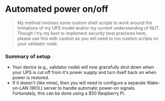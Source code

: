# Automated power on/off

> My method involves some custom shell scripts to work around the limitations of my UPS model and/or my current understanding of NUT. Though I try my best to implement security best practices here, please use this with caution as you will need to run custom scripts on your validator node.

### Summary of setup

* Your device (e.g., validator node) will now gracefully shut down when your UPS is cut off from it's power supply and turn itself back on when power is restored.&#x20;
* If it doesn't (like mine), then you will need to configure a separate Wake-on-LAN (WOL) server to handle automatic power-on signals. Fortunately, this can be done using a $50 Raspberry Pi.
